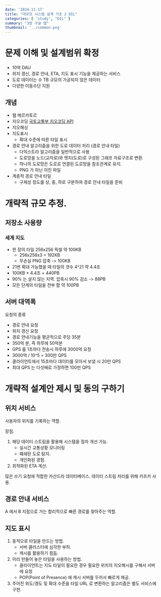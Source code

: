 ```yaml
---
date: '2024-11-17'
title: "대규모 시스템 설계 기초 2 DIL"
categories: [ 'study', "DIL" ]
summary: "3장 구글 맵"
thumbnail: '../common.png'
---
```


# 문제 이해 및 설계범위 확정

- 10억 DAU
- 위치 갱신, 경로 안내, ETA, 지도 표시 기능을 제공하는 서비스
- 도로 데이터는 수 TB 규모의 가공되지 않은 데이터 
- 다양한 이동수단 지원

## 개념 
- 웹 메르카토르
- 지오코딩 [국토교통부 지오코딩 API](https://www.data.go.kr/data/15101106/openapi.do?recommendDataYn=Y)
- 지오해싱
- 지도표시
  - 확대 수준에 따른 타일 표시
- 경로 안내 알고리즘을 위한 도로 데이터 처리 (경로 안내 타일) 
  - 다익스트라 알고리즘을 일반적으로 사용
  - 도로망을 노드(교차로)와 엣지(도로)로 구성된 그래프 자료구조로 변환.
  - 하나의 도로망은 도로로 연결된 도로망을 참조관계로 유지.
  - PNG 가 아닌 이진 파일
- 계층적 경로 안내 타일
  - 구체성 정도를 상, 중, 하로 구분하여 경로 안내 타일을 준비

# 개략적 규모 추정.

## 저장소 사용량

### 세계 지도

- 한 장의 타일 256x256 픽셀 약 100KB
  - 256x256x3 = 192KB
  - 무손실 PNG 압축 -> 100KB
- 21번 확대 가능했을 때 타일의 갯수 4^21 약 4.4조
- 100KB * 4.4조 = 440PB
- 90% 는 살지 않는 지역. 압축시 90% 감소 -> 88PB
- 모든 단계의 타일을 전부 합 약 100PB


## 서버 대역폭

요청의 종류
- 경로 안내 요청
- 위치 갱신 요청
- 경로 안내기능을 평균적으로 주당 35분
- 350억 분, 즉 하루에 50억분
- GPS 를 1초마다 전송시 하루에 3000억 요청
- 3000억 / 10^5 = 300만 QPS
- 클라이언트에서 15초마다 데이터를 모아서 보낼 시 20만 QPS
- 최대 QPS 는 다섯배로 가정하면 100만 QPS


# 개략적 설계안 제시 및 동의 구하기

## 위치 서비스
사용자의 위치를 기록하는 역할.

장점.
1. 해당 데이터 스트림을 활용해 시스템을 점차 개선 가능.
   - 실시간 교통상황 모니터링
   - 폐쇄된 도로 탐지.
   - 개인화된 경험.
2. 최적화된 ETA 계산.

많은 쓰기 요청에 적합한 카산드라 데이터베이스.
데이터 스트림 처리를 위해 카프카 사용.

## 경로 안내 서비스
A 에서 B 지점으로 가는 합리적으로 빠른 경로를 찾아주는 역할.

## 지도 표시

1. 동적으로 타일을 만드는 방법.
    - 서버 클러스터에 심각한 부하.
    - 캐시를 활용하기 힘듬.
2. 미리 만들어 놓은 타일을 사용하는 방법.
    - 클라이언트는 지도 타일이 필요한 경우 필요한 위치의 지오해시를 구해서 서버에 요청
    - POP(Point of Presence) 에 캐시 서버를 두어서 빠르게 제공.
3. 주어진 위도/경도 및 확대 수준을 타일 URL 로 변환하는 알고리즘은 별도 서비스에 구현.
